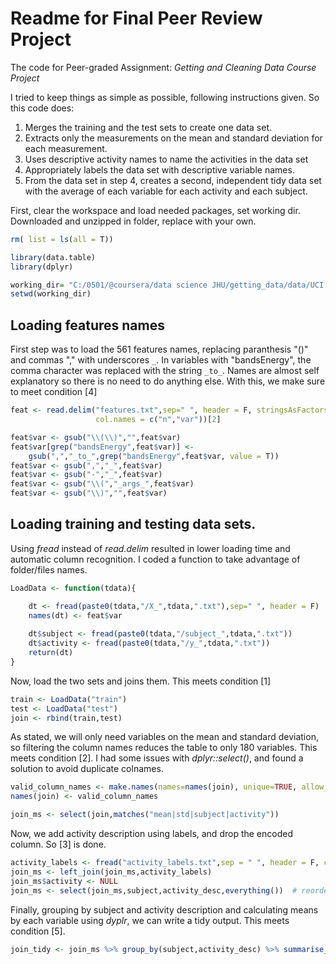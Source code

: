 # Readme for Final Peer Review Project

The code for Peer-graded Assignment: *Getting and Cleaning Data Course Project*

I tried to keep things as simple as possible, following instructions given. So this code does:

1. Merges the training and the test sets to create one data set.
2. Extracts only the measurements on the mean and standard deviation for each measurement.
3. Uses descriptive activity names to name the activities in the data set
4. Appropriately labels the data set with descriptive variable names.
5. From the data set in step 4, creates a second, independent tidy data set with the average of each variable for each activity and each subject.

First, clear the workspace and load needed packages, set working dir. Downloaded and unzipped in folder, replace with your own.

```R
rm( list = ls(all = T))

library(data.table)
library(dplyr)

working_dir= "C:/0501/@coursera/data science JHU/getting_data/data/UCI HAR Dataset"
setwd(working_dir)
```
## Loading features names

First step was to load the 561 features names, replacing paranthesis "()" and commas "," with underscores `_`.
In variables with "bandsEnergy", the comma character was replaced with the string `_to_`. Names are almost self explanatory so there is no need to do anything else. With this, we make sure to meet condition [4]

```R
feat <- read.delim("features.txt",sep=" ", header = F, stringsAsFactors = F,
                   col.names = c("n","var"))[2]

feat$var <- gsub("\\(\\)","",feat$var)
feat$var[grep("bandsEnergy",feat$var)] <-
    gsub(",","_to_",grep("bandsEnergy",feat$var, value = T))
feat$var <- gsub(",","_",feat$var)
feat$var <- gsub("-","_",feat$var)
feat$var <- gsub("\\(","_args_",feat$var)
feat$var <- gsub("\\)","",feat$var)
```

## Loading training and testing data sets.

Using _fread_ instead of _read.delim_ resulted in lower loading time and automatic column recognition. I coded a function to take advantage of folder/files names.

```R
LoadData <- function(tdata){

    dt <- fread(paste0(tdata,"/X_",tdata,".txt"),sep=" ", header = F)
    names(dt) <- feat$var
    
    dt$subject <- fread(paste0(tdata,"/subject_",tdata,".txt"))
    dt$activity <- fread(paste0(tdata,"/y_",tdata,".txt"))
    return(dt)
}
```

Now, load the two sets and joins them. This meets condition [1] 
```R
train <- LoadData("train")
test <- LoadData("test")
join <- rbind(train,test)
```
As stated, we will only need variables on the mean and standard deviation, so filtering the column names reduces the table to only 180 variables. This meets condition [2]. I had some issues with _dplyr::select()_, and found a solution to avoid duplicate colnames. 

```R
valid_column_names <- make.names(names=names(join), unique=TRUE, allow_ = TRUE)
names(join) <- valid_column_names

join_ms <- select(join,matches("mean|std|subject|activity"))
```

Now, we add activity description using labels, and drop the encoded column. So [3] is done.

```R
activity_labels <- fread("activity_labels.txt",sep = " ", header = F, col.names = c("activity","activity_desc"))
join_ms <- left_join(join_ms,activity_labels)
join_ms$activity <- NULL
join_ms <- select(join_ms,subject,activity_desc,everything())  # reorder columns
```

Finally, grouping by subject and activity description and calculating means by each variable using _dyplr_, we can write a tidy output. This meets condition [5].
```R
join_tidy <- join_ms %>% group_by(subject,activity_desc) %>% summarise_all(funs(mean))
```
